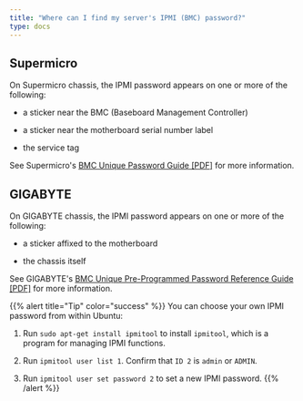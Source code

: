 ```yaml
---
title: "Where can I find my server's IPMI (BMC) password?"
type: docs
---
```


## Supermicro

On Supermicro chassis, the IPMI password appears on one or more of the
following:

- a sticker near the BMC (Baseboard Management Controller)

- a sticker near the motherboard serial number label

- the service tag

See Supermicro's
[BMC Unique Password Guide [PDF]](https://www.supermicro.com/support/BMC_Unique_Password_Guide.pdf)
for more information.

## GIGABYTE

On GIGABYTE chassis, the IPMI password appears on one or more of the following:

- a sticker affixed to the motherboard

- the chassis itself

See GIGABYTE's
[BMC Unique Pre-Programmed Password Reference Guide [PDF]](https://www.gigabyte.com/Fileupload/Global/Multimedia/101/file/573/1015.pdf)
for more information.

{{% alert title="Tip" color="success" %}}
You can choose your own IPMI password from within Ubuntu:

1. Run `sudo apt-get install ipmitool` to install `ipmitool`, which is a
   program for managing IPMI functions.

1. Run `ipmitool user list 1`. Confirm that `ID 2` is `admin` or `ADMIN`.

1. Run `ipmitool user set password 2` to set a new IPMI password.
{{% /alert %}}
